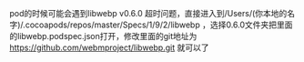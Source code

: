 





pod的时候可能会遇到libwebp v0.6.0 超时问题，直接进入到/Users/(你本地的名字)/.cocoapods/repos/master/Specs/1/9/2/libwebp ，选择0.6.0文件夹把里面的libwebp.podspec.json打开，修改里面的git地址为 https://github.com/webmproject/libwebp.git 就可以了



